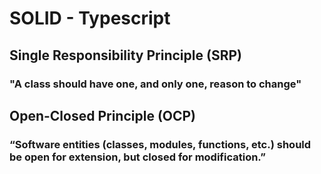 # SOLID - Typescript

## Single Responsibility Principle (SRP)

### "A class should have one, and only one, reason to change"

## Open-Closed Principle (OCP)

### “Software entities (classes, modules, functions, etc.) should be open for extension, but closed for modification.”

